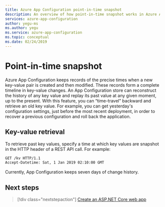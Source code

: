 ```yaml
---
title: Azure App Configuration point-in-time snapshot
description: An overview of how point-in-time snapshot works in Azure App Configuration
services: azure-app-configuration
author: yegu-ms
ms.author: yegu
ms.service: azure-app-configuration
ms.topic: conceptual
ms.date: 02/24/2019
---
```


# Point-in-time snapshot

Azure App Configuration keeps records of the precise times when a new key-value pair is created and then modified. These records form a complete timeline in key-value changes. An App Configuration store can reconstruct the history of any key value and replay its past value at any given moment, up to the present. With this feature, you can “time-travel” backward and retrieve an old key value. For example, you can get yesterday's configuration settings, just before the most recent deployment, in order to recover a previous configuration and roll back the application.

## Key-value retrieval

To retrieve past key values, specify a time at which key values are snapshot in the HTTP header of a REST API call. For example:

```rest
GET /kv HTTP/1.1
Accept-Datetime: Sat, 1 Jan 2019 02:10:00 GMT
```

Currently, App Configuration keeps seven days of change history.

## Next steps

> [!div class="nextstepaction"]
> [Create an ASP.NET Core web app](./quickstart-aspnet-core-app.md)  
